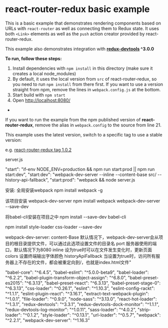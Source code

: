 react-router-redux basic example
=================================

This is a basic example that demonstrates rendering components based
on URLs with `react-router` as well as connecting them to Redux state.
It uses both `<Link>` elements as well as the `push` action creator
provided by react-router-redux.

This example also demonstrates integration with
**[redux-devtools](https://github.com/gaearon/redux-devtools) ^3.0.0**

**To run, follow these steps:**

1. Install dependencies with `npm install` in this directory (make sure it creates a local node_modules)
2. By default, it uses the local version from `src` of react-router-redux, so you need to run `npm install` from there first. If you want to use a version straight from npm, remove the lines in `webpack.config.js` at the bottom.
3. Start build with `npm start`
4. Open [http://localhost:8080/](http://localhost:8080/)

-

If you want to run the example from the npm published version of
**react-router-redux**, remove the alias in `webpack.config`
to the source from line 21.

This example uses the latest version, switch to a specific tag to use a stable version:

e.g. [react-router-redux tag 1.0.2](https://github.com/reactjs/react-router-redux/tree/1.0.2/examples/basic)


server.js

"start": "if-env NODE_ENV=production && npm run start:prod || npm run start:dev",
"start:dev": "webpack-dev-server --inline --content-base src/ --history-api-fallback",
"start:prod": "webpack && node server.js

安装:
全局安装webpack
npm install webpack -g

该项目安装 webpack-dev-server
npm install webpack webpack-dev-server --save-dev

将babel-cli安装在项目之中
npm install --save-dev babel-cli

npm install style-loader css-loader --save-dev


webpack-dev-server:
content-Base	    默认情况下，webpack-dev-server会从项目的根目录提供文件，可以通过此选项设置文件的目录名
port	            服务器使用的端口，默认情况下为8080
inline	            设为true时可以在文件发生变化时，更新页面
colors	            设置终端输出字体颜色
historyApiFallback	当设置为true时，访问所有服务器上不存在的文件，都会被重定向到/，也就是index.html文件"



"babel-core": "^6.4.5",
    "babel-eslint": "^5.0.0-beta9",
    "babel-loader": "^6.2.2",
    "babel-plugin-transform-object-assign": "^6.8.0",
    "babel-preset-es2015": "^6.3.13",
    "babel-preset-react": "^6.3.13",
    "babel-preset-stage-0": "^6.3.13",
    "css-loader": "^0.26.1",
    "eslint": "^1.10.3",
    "eslint-config-rackt": "^1.1.1",
    "eslint-plugin-react": "^3.16.1",
    "extract-text-webpack-plugin": "^1.0.1",
    "file-loader": "^0.9.0",
    "node-sass": "^3.13.0",
    "react-hot-loader": "^1.3.1",
    "redux-devtools": "^3.3.1",
    "redux-devtools-dock-monitor": "^1.1.1",
    "redux-devtools-log-monitor": "^1.0.11",
    "sass-loader": "^4.0.2",
    "strip-loader": "^0.1.2",
    "style-loader": "^0.13.1",
    "url-loader": "^0.5.7",
    "webpack": "^2.2.1",
    "webpack-dev-server": "^1.16.3"